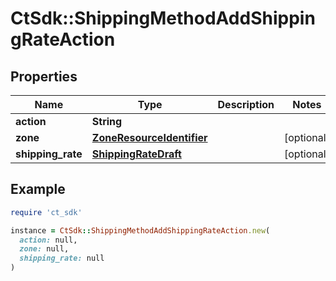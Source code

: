 # CtSdk::ShippingMethodAddShippingRateAction

## Properties

| Name | Type | Description | Notes |
| ---- | ---- | ----------- | ----- |
| **action** | **String** |  |  |
| **zone** | [**ZoneResourceIdentifier**](ZoneResourceIdentifier.md) |  | [optional] |
| **shipping_rate** | [**ShippingRateDraft**](ShippingRateDraft.md) |  | [optional] |

## Example

```ruby
require 'ct_sdk'

instance = CtSdk::ShippingMethodAddShippingRateAction.new(
  action: null,
  zone: null,
  shipping_rate: null
)
```

